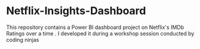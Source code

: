 # Netflix-Insights-Dashboard
This repository contains a Power BI dashboard project on Netflix's IMDb Ratings over a time . I developed it during a workshop session conducted by coding ninjas 
